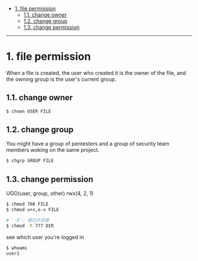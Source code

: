 - [1. file permission](#1-file-permission)
  - [1.1. change owner](#11-change-owner)
  - [1.2. change group](#12-change-group)
  - [1.3. change permission](#13-change-permission)
---

# 1. file permission
When a file is created, the user who created it is the owner of the file, and the owning group is the user's current group.

## 1.1. change owner 
```bash
$ chown USER FILE
```
## 1.2. change group
You might have a group of pentesters and a group of security team members woking on the same project.

```bash
$ chgrp GROUP FILE
```

## 1.3. change permission

UGO(user, group, other)
rwx(4, 2, 1)
```bash
$ chmod 766 FILE
$ chmod u+x,o-x FILE

# `-R`: 递归子目录
$ chmod -R 777 DIR
```



see which user you're logged in
```bash
$ whoami
user1
```